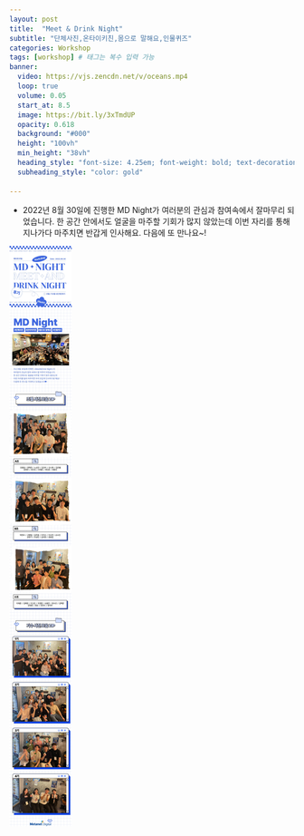 ```yaml
---
layout: post
title:  "Meet & Drink Night"
subtitle: "단체사진,온타이키친,몸으로 말해요,인물퀴즈"
categories: Workshop
tags: [workshop] # 태그는 복수 입력 가능
banner:
  video: https://vjs.zencdn.net/v/oceans.mp4
  loop: true
  volume: 0.05
  start_at: 8.5
  image: https://bit.ly/3xTmdUP
  opacity: 0.618
  background: "#000"
  height: "100vh"
  min_height: "38vh"
  heading_style: "font-size: 4.25em; font-weight: bold; text-decoration: underline"
  subheading_style: "color: gold"

---
```



- 2022년 8월 30일에 진행한 MD Night가 여러분의 관심과 참여속에서 잘마무리 되었습니다. 한 공간 안에서도 얼굴을 마주할 기회가 많지 않았는데 이번 자리를 통해 지나가다 마주치면 반갑게 인사해요. 다음에 또 만나요~!



![20221020_md_night.jpg](/assets/images/postimg/20221020_md_night.jpg)

<br><br>

